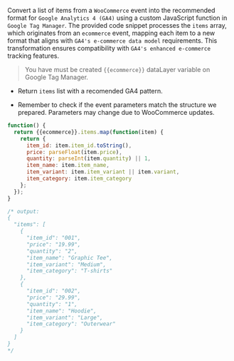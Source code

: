 Convert a list of items from a `WooCommerce` event into the recommended format for `Google Analytics 4 (GA4)` using a custom JavaScript function in `Google Tag Manager`. The provided code snippet processes the `items` array, which originates from an `ecommerce` event, mapping each item to a new format that aligns with `GA4's e-commerce data model` requirements. This transformation ensures compatibility with `GA4's enhanced e-commerce` tracking features.

> You have must be created `{{ecommerce}}` dataLayer variable on Google Tag Manager.

- Return `items` list with a recomended GA4 pattern.  

* Remember to check if the event parameters match the structure we prepared. Parameters may change due to WooCommerce updates.

```js
function() {
  return {{ecommerce}}.items.map(function(item) {
    return {
      item_id: item.item_id.toString(),
      price: parseFloat(item.price),
      quantity: parseInt(item.quantity) || 1,
      item_name: item.item_name,
      item_variant: item.item_variant || item.variant,
      item_category: item.item_category
    };
  });
}
```

```js
/* output: 
{
  "items": [
    {
      "item_id": "001",
      "price": "19.99",
      "quantity": "2",
      "item_name": "Graphic Tee",
      "item_variant": "Medium",
      "item_category": "T-shirts"
    },
    {
      "item_id": "002",
      "price": "29.99",
      "quantity": "1",
      "item_name": "Hoodie",
      "item_variant": "Large",
      "item_category": "Outerwear"
    }
  ]
}
*/
```